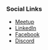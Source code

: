 <!-- ### Chapter Information
* Chapter Region -->

### Social Links
* [Meetup](https://www.meetup.com/OWASP-Sydney-Chapter/)
* [LinkedIn](https://www.linkedin.com/groups/13888555/)
* [Facebook](https://www.facebook.com/OWASP-Sydney-Chapter-102460191566968)
* [Discord](https://discord.gg/e2weBrE)
